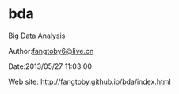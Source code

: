 bda
===

Big Data Analysis

Author:fangtoby6@live.cn

Date:2013/05/27 11:03:00

Web site: http://fangtoby.github.io/bda/index.html
